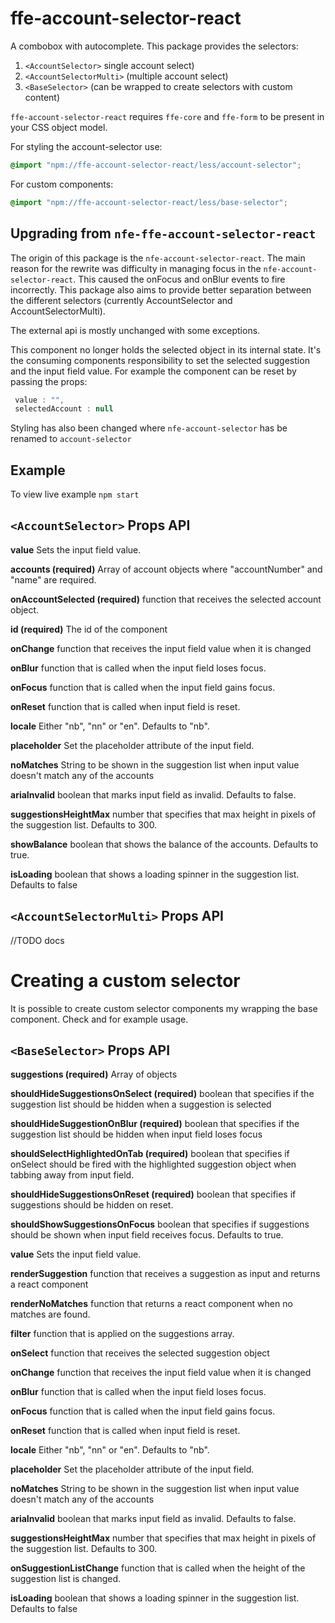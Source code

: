 # ffe-account-selector-react

A combobox with autocomplete. This package provides the selectors:

1. `<AccountSelector>` single account select)
2. `<AccountSelectorMulti>` (multiple account select)
3. `<BaseSelector>` (can be wrapped to create selectors with custom content)

`ffe-account-selector-react` requires `ffe-core` and `ffe-form` to be present in your CSS object model.


For styling the account-selector use:
```css
@import "npm://ffe-account-selector-react/less/account-selector";
```
For custom components:
```css
@import "npm://ffe-account-selector-react/less/base-selector";
```

## Upgrading from `nfe-ffe-account-selector-react`

The origin of this package is the `nfe-account-selector-react`. The main reason for the rewrite was difficulty in managing 
focus in the `nfe-account-selector-react`. This caused the onFocus and onBlur events to fire incorrectly. This package also aims 
to provide better separation between the different selectors (currently AccountSelector and AccountSelectorMulti). 

The external api is mostly unchanged with some exceptions.

This component no longer holds the selected object in its internal state. It's the consuming components responsibility 
to set the selected suggestion and the input field value. For example the component can be reset by passing the props:
```js
 value : "",
 selectedAccount : null
```

Styling has also been changed where `nfe-account-selector` has be renamed to `account-selector`

## Example

To view live example `npm start`

## `<AccountSelector>` Props API

__value__
Sets the input field value.

__accounts (required)__
Array of account objects where "accountNumber" and "name" are required.

__onAccountSelected (required)__
function that receives the selected account object.

__id (required)__
The id of the component

__onChange__
function that receives the input field value when it is changed

__onBlur__
function that is called when the input field loses focus.

__onFocus__
function that is called when the input field gains focus.
 
__onReset__
function that is called when input field is reset.

__locale__
Either "nb", "nn" or "en". Defaults to "nb".

__placeholder__
Set the placeholder attribute of the input field.

__noMatches__
String to be shown in the suggestion list when input value doesn't match any of the accounts

__ariaInvalid__
boolean that marks input field as invalid. Defaults to false.

__suggestionsHeightMax__
number that specifies that max height in pixels of the suggestion list. Defaults to 300.

__showBalance__
boolean that shows the balance of the accounts. Defaults to true.

__isLoading__ 
boolean that shows a loading spinner in the suggestion list. Defaults to false


## `<AccountSelectorMulti>` Props API

//TODO docs


# Creating a custom selector

It is possible to create custom selector components my wrapping the base component. Check <AccountSelector> and <AccountSelectorMulti> 
for example usage.

## `<BaseSelector>` Props API

__suggestions (required)__
Array of objects

__shouldHideSuggestionsOnSelect (required)__
boolean that specifies if the suggestion list should be hidden when a suggestion is selected

__shouldHideSuggestionOnBlur (required)__
boolean that specifies if the suggestion list should be hidden when input field loses focus

__shouldSelectHighlightedOnTab (required)__
boolean that specifies if onSelect should be fired with the highlighted suggestion object when tabbing away from input field.

__shouldHideSuggestionsOnReset (required)__
boolean that specifies if suggestions should be hidden on reset.

__shouldShowSuggestionsOnFocus__
boolean that specifies if suggestions should be shown when input field receives focus. Defaults to true.

__value__
Sets the input field value.

__renderSuggestion__
function that receives a suggestion as input and returns a react component

__renderNoMatches__
function that returns a react component when no matches are found.

__filter__
function that is applied on the suggestions array.

__onSelect__
function that receives the selected suggestion object

__onChange__
function that receives the input field value when it is changed

__onBlur__
function that is called when the input field loses focus.

__onFocus__
function that is called when the input field gains focus.
 
__onReset__
function that is called when input field is reset.

__locale__
Either "nb", "nn" or "en". Defaults to "nb".

__placeholder__
Set the placeholder attribute of the input field.

__noMatches__
String to be shown in the suggestion list when input value doesn't match any of the accounts

__ariaInvalid__
boolean that marks input field as invalid. Defaults to false.

__suggestionsHeightMax__
number that specifies that max height in pixels of the suggestion list. Defaults to 300.

__onSuggestionListChange__
function that is called when the height of the suggestion list is changed.

__isLoading__ 
boolean that shows a loading spinner in the suggestion list. Defaults to false

